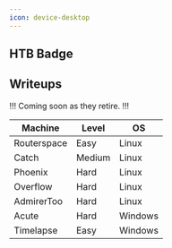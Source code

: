 ```yaml
---
icon: device-desktop
---
```

## HTB Badge
<script src="https://www.hackthebox.eu/badge/78913">
</script>

## Writeups
!!!
Coming soon as they retire.
!!!

| Machine | Level | OS |
| --- | --- | --- |
| Routerspace | Easy | Linux |
| Catch | Medium | Linux |
| Phoenix | Hard | Linux |
| Overflow | Hard | Linux |
| AdmirerToo | Hard | Linux |
| Acute | Hard | Windows |
| Timelapse | Easy | Windows |
